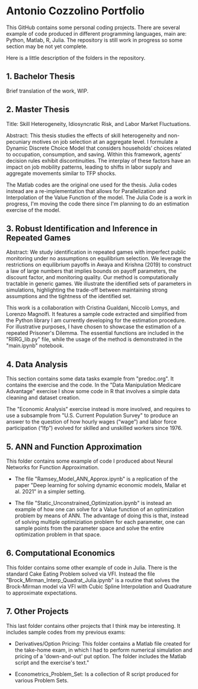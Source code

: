 # Antonio Cozzolino Portfolio

This GitHub contains some personal coding projects. There are several example of code produced in different programming languages, main are: Python, Matlab, R, Julia. The repository is still work in progress so some section may be not yet complete.

Here is a little description of the folders in the repository.

## 1. Bachelor Thesis

Brief translation of the work, WIP.

## 2. Master Thesis
Title: Skill Heterogeneity, Idiosyncratic Risk, and Labor Market Fluctuations. 

Abstract: This thesis studies the effects of skill heterogeneity and non-pecuniary motives on job selection at an aggregate level. I formulate a Dynamic Discrete Choice Model that considers households’ choices related to occupation, consumption, and saving. Within this framework, agents’ decision
rules exhibit discontinuities. The interplay of these factors have an impact on job mobility patterns, leading to shifts in labor supply and aggregate movements similar to TFP shocks. 

The Matlab codes are the original one used for the thesis. Julia codes instead are a re-implementation that allows for Parallelization and Interpolation of the Value Function of the model. The Julia Code is a work in progress, I'm moving the code there since I'm planning to do an estimation exercise of the model. 

## 3. Robust Identification and Inference in Repeated Games

Abstract: We study identification in repeated games with imperfect public monitoring under no assumptions on equilibrium selection. We leverage the restrictions on equilibrium payoffs in Awaya and Krishna (2019) to construct a law of large numbers that implies bounds on payoff parameters, the discount factor, and monitoring quality. Our method is computationally tractable in generic games. We illustrate the identified sets of parameters in simulations, highlighting the trade-off between maintaining strong assumptions and the tightness of the identified set.

This work is a collaboration with Cristina Gualdani, Niccolò Lomys, and Lorenzo Magnolfi. It features a sample code extracted and simplified from the Python library I am currently developing for the estimation procedure. For illustrative purposes, I have chosen to showcase the estimation of a repeated Prisoner's Dilemma. The essential functions are included in the "RIIRG_lib.py" file, while the usage of the method is demonstrated in the "main.ipynb" notebook.
 
## 4. Data Analysis
This section contains some data tasks example from "predoc.org". It contains the exercise and the code. In the "Data Manipulation Medicare Advantage" exercise I show some code in R that involves a simple data cleaning and dataset creation.

The "Economic Analysis" exercise instead is more involved, and requires to use a subsample from "U.S. Current Population Survey" to produce an answer to the question of how hourly wages (“wage”) and labor force participation (“lfp”) evolved for skilled and unskilled workers since 1976.

## 5. ANN and Function Approximation

This folder contains some example of code I produced about Neural Networks for Function Approximation. 

- The file "Ramsey_Model_ANN_Approx.ipynb" is a replication of the paper "Deep learning for solving dynamic economic models, Maliar et al. 2021" in a simpler setting. 

- The file "Static_Unconstrained_Optimization.ipynb" is instead an example of how one can solve for a Value function of an optimization problem by means of ANN. The advantage of doing this is that, instead of solving multiple optimiziation problem for each parameter, one can sample points from the parameter space and solve the entire optimization problem in that space.

## 6. Computational Economics

This folder contains some other example of code in Julia. There is the standard Cake Eating Problem solved via VFI. Instead the file "Brock_Mirman_Interp_Quadrat_Julia.ipynb" is a routine that solves the Brock-Mirman model via VFI with Cubic Spline Interpolation and Quadrature to approximate expectations.

## 7. Other Projects

This last folder contains other projects that I think may be interesting. It includes sample codes from my previous exams:

- Derivatives/Option Pricing: This folder contains a Matlab file created for the take-home exam, in which I had to perform numerical simulation and pricing of a 'down-and-out' put option. The folder includes the Matlab script and the exercise's text."

- Econometrics_Problem_Set: Is a collection of R script produced for various Problem Sets.